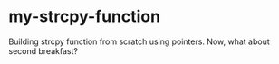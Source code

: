 # my-strcpy-function
Building strcpy function from scratch using pointers. Now, what about second breakfast?
